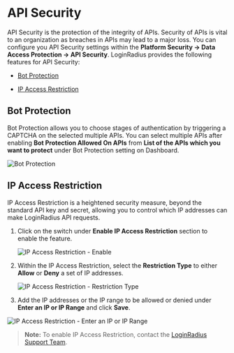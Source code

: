 # API Security

API Security is the protection of the integrity of APIs. Security of APIs is vital to an organization as breaches in APIs may lead to a major loss. You can configure you API Security settings within the **Platform Security -> Data Access Protection -> API Security**. LoginRadius provides the following features for API Security:

- [Bot Protection](#botprotection0)

- [IP Access Restriction](#ipaccessrestriction1)

## Bot Protection

Bot Protection allows you to choose stages of authentication by triggering a CAPTCHA on the selected multiple APIs. You can select multiple APIs after enabling **Bot Protection Allowed On APIs** from **List of the APIs which you want to protect** under Bot Protection setting on Dashboard.

![Bot Protection](https://apidocs.lrcontent.com/images/Api-Security-LoginRadius-User-Dashboard_54812874865862b388728a4.90612398.png "Bot Protection")

## IP Access Restriction

IP Access Restriction is a heightened security measure, beyond the standard API key and secret, allowing you to control which IP addresses can make LoginRadius API requests.

1. Click on the switch under **Enable IP Access Restriction** section to enable the feature.

   ![IP Access Restriction - Enable](https://apidocs.lrcontent.com/images/IP-Access-Restriction---Enable_117206281c420084dd6.13068787.png "IP Access Restriction - Enable")

2. Within the IP Access Restriction, select the **Restriction Type** to either **Allow** or **Deny** a set of IP addresses.

   ![IP Access Restriction - Restriction Type](https://apidocs.lrcontent.com/images/Step2_111803313641fd5d6272257.91711059.png "IP Access Restriction - Restriction Type")

3. Add the IP addresses or the IP range to be allowed or denied under **Enter an IP or IP Range** and click **Save**.

  ![IP Access Restriction - Enter an IP or IP Range](https://apidocs.lrcontent.com/images/Enter-an-IP_791076849641f484ce7a4b9.33758393.png "IP Access Restriction - Enter an IP or IP Range")

> **Note:** To enable IP Access Restriction, contact the [LoginRadius Support Team](https://adminconsole.loginradius.com/support/tickets/open-a-new-ticket).